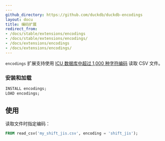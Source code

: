 ```yaml
---
---
github_directory: https://github.com/duckdb/duckdb-encodings
layout: docu
title: 编码扩展
redirect_from:
- /docs/stable/extensions/encodings
- /docs/stable/extensions/encodings/
- /docs/extensions/encodings
- /docs/extensions/encodings/
---
```


`encodings` 扩展支持使用 [ICU 数据库中超过 1,000 种字符编码](https://github.com/unicode-org/icu-data/tree/main/charset/data/ucm) 读取 CSV 文件。

### 安装和加载

```sql
INSTALL encodings;
LOAD encodings;
```

## 使用

读取文件时指定编码：

```sql
FROM read_csv('my_shift_jis.csv', encoding = 'shift_jis');
```